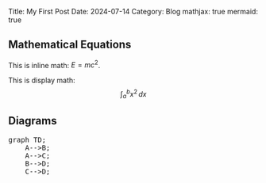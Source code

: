 Title: My First Post
Date: 2024-07-14
Category: Blog
mathjax: true
mermaid: true

## Mathematical Equations

This is inline math: $E = mc^2$.

This is display math:
$$ \int_{a}^{b} x^2 \, dx $$

## Diagrams

<pre class='mermaid'>
graph TD;
    A-->B;
    A-->C;
    B-->D;
    C-->D;
</pre>
